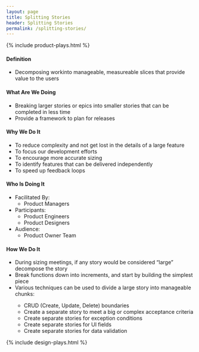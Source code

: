 ```yaml
---
layout: page
title: Splitting Stories
header: Splitting Stories
permalink: /splitting-stories/
---
```

<div class="row">
    <div class="col-md-3">
        {% include product-plays.html %}
    </div>
    <div class="col-md-6">
        <h4 class="Definition" id="Definition">
            Definition
        </h4>
		<ul>
		<li>Decomposing workinto manageable, measureable slices that provide value to the users</li>
		</ul>
        <h4 class="What" id="What">
            What Are We Doing
        </h4>
	<ul>
        <li>Breaking larger stories or epics into smaller stories that can be completed in less time</li>
        <li>Provide a framework to plan for releases</li>
	</ul>
        <h4 class="Why" id="Why">
            Why We Do It
        </h4>
            <ul>
                <li>To reduce complexity and not get lost in the details of a large feature</li>
                <li>To focus our development efforts</li>
                <li>To encourage more accurate sizing</li>
                <li>To identify features that can be delivered independently</li>
                <li>To speed up feedback loops</li>
	         </ul>
        <h4 class="Who" id="Who">
            Who Is Doing It
        </h4>
            <ul>
                <li>Facilitated By:
    	            <ul>
        	      <li>Product Managers</li>
    	            </ul>
                 </li>
                <li>Participants:
    	            <ul>
                      <li>Product Engineers</li>
                      <li>Product Designers</li>
                    </ul>    
                </li>
                <li>Audience:
    	            <ul>
                      <li>Product Owner Team</li>
                  </ul>    
                </li>
            </ul>
        <h4 class="How" id="How">
            How We Do It
        </h4>
            <ul>
               <li>During sizing meetings, if any story would be considered “large” decompose the story</li>
                <li>Break functions down into increments, and start by building the simplest piece</li>
                <li>Various techniques can be used to divide a large story into manageable chunks:</li>
                <ul>
                <li>CRUD (Create, Update, Delete) boundaries</li>
                <li>Create a separate story to meet a big or complex acceptance criteria</li>
                <li>Create separate stories for exception conditions</li>
                <li>Create separate stories for UI fields</li>
               <li> Create separate stories for data validation</li>
               </ul>
            </ul>
    </div>
    <div class="col-md-3">
        {% include design-plays.html %}
    </div>
</div>
